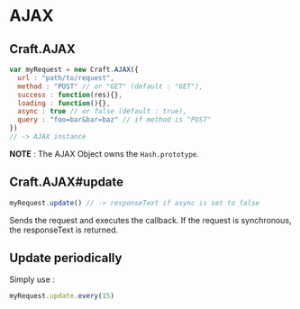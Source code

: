 # AJAX 


## Craft.AJAX

```js
var myRequest = new Craft.AJAX({
  url : "path/to/request",
  method : "POST" // or "GET" (default : "GET"),
  success : function(res){},
  loading : function(){},
  async : true // or false (default : true),
  query : "foo=bar&bar=baz" // if method is "POST"
}) 
// -> AJAX instance
```

**NOTE** : The AJAX Object owns the `Hash.prototype`. 

## Craft.AJAX#update

```js
myRequest.update() // -> responseText if async is set to false
```

Sends the request and executes the callback. If the request is synchronous, the responseText is returned. 

## Update periodically

Simply use : 

```js 
myRequest.update.every(15)
```